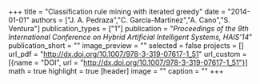 +++
title = "Classification rule mining with iterated greedy"
date = "2014-01-01"
authors = ["J. A. Pedraza","C. García-Martínez","A. Cano","S. Ventura"]
publication_types = ["1"]
publication = "_Proceedings of the 9th International Conference on Hybrid Artificial Intelligent Systems, HAIS'14_"
publication_short = ""
image_preview = ""
selected = false
projects = []
url_pdf = "http://dx.doi.org/10.1007/978-3-319-07617-1_51"
url_custom = [{name = "DOI", url = "http://dx.doi.org/10.1007/978-3-319-07617-1_51"}]
math = true
highlight = true
[header]
image = ""
caption = ""
+++

